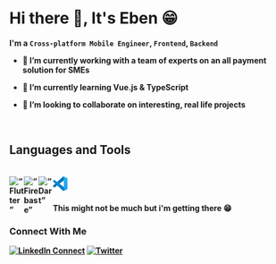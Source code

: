 # <b>Hi there 👋, It's Eben 😁<b> 
I'm a `Cross-platform Mobile Engineer`, `Frontend`, `Backend`


- 🔭 I’m currently working with a team of experts on an all payment solution for SMEs

- 🌱 I’m currently learning Vue.js & TypeScript

- 👯 I’m looking to collaborate on interesting, real life projects


<br>

## <b>Languages and Tools<b/>
<br/>
<img align="left" alt=“Flutter” width="26px" src="https://www.vectorlogo.zone/logos/flutterio/flutterio-icon.svg" />

<img align="left" alt=“Firebase” width="26px" src="https://www.vectorlogo.zone/logos/firebase/firebase-icon.svg" />
<img align="left" alt=“Dart” width="26px" src="https://www.vectorlogo.zone/logos/dartlang/dartlang-icon.svg" />
<img align="left" alt=“Github” width="26px" src="https://raw.githubusercontent.com/github/explore/80688e429a7d4ef2fca1e82350fe8e3517d3494d/topics/visual-studio-code/visual-studio-code.png" />

<br/>
<br/>

This might not be much but i'm getting there 😁

### Connect With Me

 [![LinkedIn Connect](https://img.shields.io/badge/%20-LinkedIn-black?color=222244&labelColor=000000&logo=linkedin&logoColor=f5f7fe)](https://www.linkedin.com/in/ebenezer-ajewole-733a85154/)
[![Twitter](https://img.shields.io/badge/%20-Twitter-black?color=222244&labelColor=000000&logo=twitter&logoColor=f5f7fe)](https://twitter.com/the_sire_eben)


<!-- 
<br />
<br />

```json
{
    ["Flutter", "Dart", "Provider", "Firebase", "GCP", "Git"]
}
``` -->

<br />


[website]: https://johannesmilke.com
[twitter]: https://twitter.com/the_sire_eben
[youtube]: https://www.youtube.com/JohannesMilke?sub_confirmation=1
[linkedin]: https://www.linkedin.com/in/ebenezer-ajewole-733a85154/
[github]: https://github.com/Sire-eben
[instagram]: https://www.instagram.com/johannesmilke
[facebook]: https://www.facebook.com/real.JohannesMilke
[medium]: https://medium.com/@JohannesMilke
[email]: mailto:hello@johannesmilke.com
